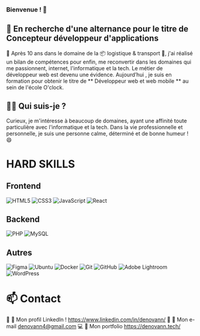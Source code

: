 ### Bienvenue ! 👋

## 🚨 En recherche d'une alternance pour le titre de Concepteur développeur d'applications

📌 Après 10 ans dans le domaine de la 📦 logistique & transport 🚛, j'ai réalisé un bilan de compétences pour enfin, me reconvertir dans les domaines qui me passionnent, internet, l'informatique et la tech. Le métier de développeur web est devenu une évidence. Aujourd’hui , je suis en formation pour obtenir le titre de ** Développeur web et web mobile **  au sein de l'école O'clock.

## 👨‍💻 Qui suis-je ?
Curieux, je m'intéresse à beaucoup de domaines, ayant une affinité toute particulière avec l'informatique et la tech. 
Dans la vie professionnelle et personnelle, je suis une personne calme, déterminé et de bonne humeur ! 😄 


# HARD SKILLS
## Frontend
![HTML5](https://img.shields.io/badge/html5-%23E34F26.svg?style=for-the-badge&logo=html5&logoColor=white) ![CSS3](https://img.shields.io/badge/css3-%231572B6.svg?style=for-the-badge&logo=css3&logoColor=white) ![JavaScript](https://img.shields.io/badge/javascript-%23323330.svg?style=for-the-badge&logo=javascript&logoColor=%23F7DF1E) ![React](https://img.shields.io/badge/react-%2320232a.svg?style=for-the-badge&logo=react&logoColor=%2361DAFB) 

## Backend
![PHP](https://img.shields.io/badge/php-%23777BB4.svg?style=for-the-badge&logo=php&logoColor=white) ![MySQL](https://img.shields.io/badge/mysql-4479A1.svg?style=for-the-badge&logo=mysql&logoColor=white) 

## Autres
![Figma](https://img.shields.io/badge/figma-%23F24E1E.svg?style=for-the-badge&logo=figma&logoColor=white) ![Ubuntu](https://img.shields.io/badge/Ubuntu-E95420?style=for-the-badge&logo=ubuntu&logoColor=white) ![Docker](https://img.shields.io/badge/docker-%230db7ed.svg?style=for-the-badge&logo=docker&logoColor=white) ![Git](https://img.shields.io/badge/git-%23F05033.svg?style=for-the-badge&logo=git&logoColor=white) ![GitHub](https://img.shields.io/badge/github-%23121011.svg?style=for-the-badge&logo=github&logoColor=white) ![Adobe Lightroom](https://img.shields.io/badge/Adobe%20Lightroom-31A8FF.svg?style=for-the-badge&logo=Adobe%20Lightroom&logoColor=white) ![WordPress](https://img.shields.io/badge/WordPress-%23117AC9.svg?style=for-the-badge&logo=WordPress&logoColor=white)

# 📫 Contact 
💬 🔗 Mon profil LinkedIn ! https://www.linkedin.com/in/denovann/ 
📧 🔗 Mon e-mail denovann4@gmail.com
💻 🔗 Mon portfolio https://denovann.tech/



